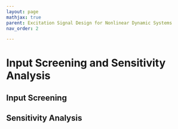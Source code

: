 ```yaml
---
layout: page
mathjax: true
parent: Excitation Signal Design for Nonlinear Dynamic Systems
nav_order: 2

---
```



# Input Screening and Sensitivity Analysis


## Input Screening



## Sensitivity Analysis